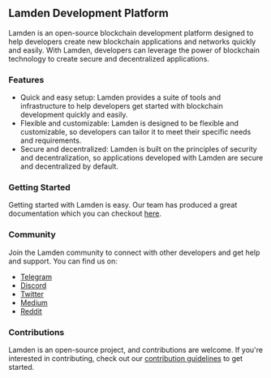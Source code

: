 ## Lamden Development Platform
Lamden is an open-source blockchain development platform designed to help developers create new blockchain applications and networks quickly and easily. With Lamden, developers can leverage the power of blockchain technology to create secure and decentralized applications.

### Features
- Quick and easy setup: Lamden provides a suite of tools and infrastructure to help developers get started with blockchain development quickly and easily.
- Flexible and customizable: Lamden is designed to be flexible and customizable, so developers can tailor it to meet their specific needs and requirements.
- Secure and decentralized: Lamden is built on the principles of security and decentralization, so applications developed with Lamden are secure and decentralized by default.

### Getting Started
Getting started with Lamden is easy. Our team has produced a great documentation which you can checkout [here](https://arko.lamden.io).

### Community
Join the Lamden community to connect with other developers and get help and support. You can find us on:
- [Telegram](https://t.me/lamdenchat)
- [Discord](https://discord.com/invite/3vB8bRmEk2)
- [Twitter](https://twitter.com/LamdenTau/)
- [Medium](https://blog.lamden.io)
- [Reddit](https://www.reddit.com/r/lamden/)

### Contributions
Lamden is an open-source project, and contributions are welcome. If you're interested in contributing, check out our [contribution guidelines](docs/CONTRIBUTING.md) to get started.
